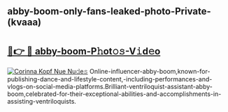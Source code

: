 ## abby-boom-only-fans​-leaked-photo​-Private-(kvaaa)


# <h2><a href="https://mediaupload.pro?title=abby-boom&ref=git">🔗👉 🔴 abby-boom-P𝚑ot𝚘𝚜-V𝚒d𝚎o</a></h2>

[![Corinna Kopf Nue Nu𝚍e𝚜](https://i.imgur.com/0qMVB7G.gif)](https://mediaupload.pro?title=abby-boom&ref=git)
Online-influencer-abby-boom,known-for-publishing-dance-and-lifestyle-content,-including-performances-and-vlogs-on-social-media-platforms.Brilliant-ventriloquist-assistant-abby-boom,celebrated-for-their-exceptional-abilities-and-accomplishments-in-assisting-ventriloquists.  